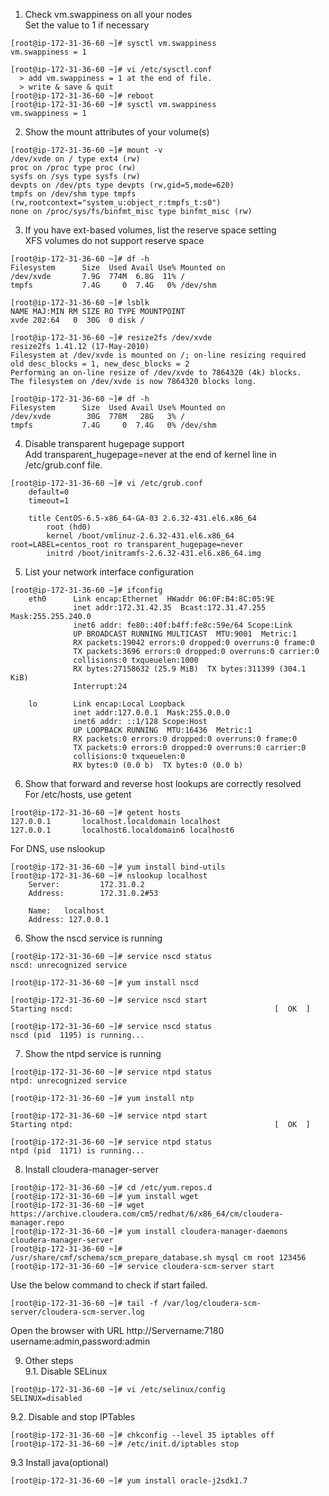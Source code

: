   
1. Check vm.swappiness on all your nodes  
Set the value to 1 if necessary  
```
[root@ip-172-31-36-60 ~]# sysctl vm.swappiness
vm.swappiness = 1

[root@ip-172-31-36-60 ~]# vi /etc/sysctl.conf  
  > add vm.swappiness = 1 at the end of file.  
  > write & save & quit  
[root@ip-172-31-36-60 ~]# reboot  
[root@ip-172-31-36-60 ~]# sysctl vm.swappiness  
vm.swappiness = 1  
```  

2. Show the mount attributes of your volume(s)  
```
[root@ip-172-31-36-60 ~]# mount -v  
/dev/xvde on / type ext4 (rw)  
proc on /proc type proc (rw)  
sysfs on /sys type sysfs (rw)  
devpts on /dev/pts type devpts (rw,gid=5,mode=620)  
tmpfs on /dev/shm type tmpfs (rw,rootcontext="system_u:object_r:tmpfs_t:s0")  
none on /proc/sys/fs/binfmt_misc type binfmt_misc (rw)  
```

3. If you have ext-based volumes, list the reserve space setting  
XFS volumes do not support reserve space  
```
[root@ip-172-31-36-60 ~]# df -h  
Filesystem      Size  Used Avail Use% Mounted on  
/dev/xvde       7.9G  774M  6.8G  11% /  
tmpfs           7.4G     0  7.4G   0% /dev/shm  
  
[root@ip-172-31-36-60 ~]# lsblk  
NAME MAJ:MIN RM SIZE RO TYPE MOUNTPOINT  
xvde 202:64   0  30G  0 disk /  

[root@ip-172-31-36-60 ~]# resize2fs /dev/xvde  
resize2fs 1.41.12 (17-May-2010)  
Filesystem at /dev/xvde is mounted on /; on-line resizing required  
old desc_blocks = 1, new_desc_blocks = 2  
Performing an on-line resize of /dev/xvde to 7864320 (4k) blocks.  
The filesystem on /dev/xvde is now 7864320 blocks long.  
  
[root@ip-172-31-36-60 ~]# df -h  
Filesystem      Size  Used Avail Use% Mounted on  
/dev/xvde        30G  778M   28G   3% /  
tmpfs           7.4G     0  7.4G   0% /dev/shm  
```
4. Disable transparent hugepage support  
   Add transparent_hugepage=never at the end of kernel line in /etc/grub.conf file.  
```
[root@ip-172-31-36-60 ~]# vi /etc/grub.conf
    default=0
    timeout=1

    title CentOS-6.5-x86_64-GA-03 2.6.32-431.el6.x86_64
        root (hd0)
        kernel /boot/vmlinuz-2.6.32-431.el6.x86_64 root=LABEL=centos_root ro transparent_hugepage=never
        initrd /boot/initramfs-2.6.32-431.el6.x86_64.img
```
5. List your network interface configuration   
```
[root@ip-172-31-36-60 ~]# ifconfig  
    eth0      Link encap:Ethernet  HWaddr 06:0F:B4:8C:05:9E  
              inet addr:172.31.42.35  Bcast:172.31.47.255  Mask:255.255.240.0  
              inet6 addr: fe80::40f:b4ff:fe8c:59e/64 Scope:Link  
              UP BROADCAST RUNNING MULTICAST  MTU:9001  Metric:1  
              RX packets:19042 errors:0 dropped:0 overruns:0 frame:0  
              TX packets:3696 errors:0 dropped:0 overruns:0 carrier:0  
              collisions:0 txqueuelen:1000  
              RX bytes:27158632 (25.9 MiB)  TX bytes:311399 (304.1 KiB)  
              Interrupt:24  
    
    lo        Link encap:Local Loopback  
              inet addr:127.0.0.1  Mask:255.0.0.0  
              inet6 addr: ::1/128 Scope:Host  
              UP LOOPBACK RUNNING  MTU:16436  Metric:1  
              RX packets:0 errors:0 dropped:0 overruns:0 frame:0  
              TX packets:0 errors:0 dropped:0 overruns:0 carrier:0  
              collisions:0 txqueuelen:0  
              RX bytes:0 (0.0 b)  TX bytes:0 (0.0 b)  
```

6. Show that forward and reverse host lookups are correctly resolved  
For /etc/hosts, use getent  
```
[root@ip-172-31-36-60 ~]# getent hosts  
127.0.0.1       localhost.localdomain localhost  
127.0.0.1       localhost6.localdomain6 localhost6  
```
For DNS, use nslookup
```
[root@ip-172-31-36-60 ~]# yum install bind-utils  
[root@ip-172-31-36-60 ~]# nslookup localhost  
    Server:         172.31.0.2  
    Address:        172.31.0.2#53  
  
    Name:   localhost  
    Address: 127.0.0.1  
```

6. Show the nscd service is running  
```
[root@ip-172-31-36-60 ~]# service nscd status  
nscd: unrecognized service  

[root@ip-172-31-36-60 ~]# yum install nscd  

[root@ip-172-31-36-60 ~]# service nscd start  
Starting nscd:                                             [  OK  ]  

[root@ip-172-31-36-60 ~]# service nscd status  
nscd (pid  1195) is running...  

```

7. Show the ntpd service is running
```
[root@ip-172-31-36-60 ~]# service ntpd status  
ntpd: unrecognized service  

[root@ip-172-31-36-60 ~]# yum install ntp  

[root@ip-172-31-36-60 ~]# service ntpd start  
Starting ntpd:                                             [  OK  ]  

[root@ip-172-31-36-60 ~]# service ntpd status  
ntpd (pid  1171) is running...  
```
  
8. Install cloudera-manager-server  
```
[root@ip-172-31-36-60 ~]# cd /etc/yum.repos.d
[root@ip-172-31-36-60 ~]# yum install wget
[root@ip-172-31-36-60 ~]# wget https://archive.cloudera.com/cm5/redhat/6/x86_64/cm/cloudera-manager.repo
[root@ip-172-31-36-60 ~]# yum install cloudera-manager-daemons cloudera-manager-server  
[root@ip-172-31-36-60 ~]# /usr/share/cmf/schema/scm_prepare_database.sh mysql cm root 123456  
[root@ip-172-31-36-60 ~]# service cloudera-scm-server start  
```
  
Use the below command to check if start failed.
```
[root@ip-172-31-36-60 ~]# tail -f /var/log/cloudera-scm-server/cloudera-scm-server.log
```

Open the browser with URL http://Servername:7180
username:admin,password:admin

9. Other steps  
9.1. Disable SELinux  
```
[root@ip-172-31-36-60 ~]# vi /etc/selinux/config  
SELINUX=disabled  
```
  
9.2. Disable and stop IPTables  
```
[root@ip-172-31-36-60 ~]# chkconfig --level 35 iptables off  
[root@ip-172-31-36-60 ~]# /etc/init.d/iptables stop  
```

9.3 Install java(optional)  
```
[root@ip-172-31-36-60 ~]# yum install oracle-j2sdk1.7
```

